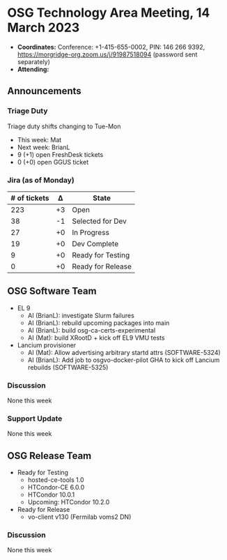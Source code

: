 # OSG Technology Area Meeting, 14 March 2023

-   **Coordinates:** Conference: +1-415-655-0002, PIN: 146 266 9392,
    <https://morgridge-org.zoom.us/j/91987518094> (password sent separately)
-   **Attending:** 

## Announcements

### Triage Duty

Triage duty shifts changing to Tue-Mon

-   This week: Mat
-   Next week: BrianL
-   9 (+1) open FreshDesk tickets
-   0 (+0) open GGUS ticket

### Jira (as of Monday)

| # of tickets | &Delta; | State             |
|--------------|---------|-------------------|
| 223          | +3      | Open              |
| 38           | -1      | Selected for Dev  |
| 27           | +0      | In Progress       |
| 19           | +0      | Dev Complete      |
| 9            | +0      | Ready for Testing |
| 0            | +0      | Ready for Release |

## OSG Software Team

-   EL 9
    -   AI (BrianL): investigate Slurm failures
    -   AI (BrianL): rebuild upcoming packages into main
    -   AI (BrianL): build osg-ca-certs-experimental
    -   AI (Mat): build XRootD + kick off EL9 VMU tests
-   Lancium provisioner
    -   AI (Mat): Allow advertising arbitrary startd attrs (SOFTWARE-5324)
    -   AI (BrianL): Add job to osgvo-docker-pilot GHA to kick off Lancium rebuilds (SOFTWARE-5325)

### Discussion

None this week

### Support Update

None this week

## OSG Release Team

-   Ready for Testing
    -   hosted-ce-tools 1.0
    -   HTCondor-CE 6.0.0
    -   HTCondor 10.0.1
    -   Upcoming: HTCondor 10.2.0
-   Ready for Release
    -   vo-client v130 (Fermilab voms2 DN)

### Discussion

None this week

